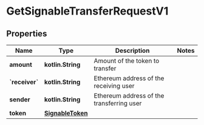 
# GetSignableTransferRequestV1

## Properties
Name | Type | Description | Notes
------------ | ------------- | ------------- | -------------
**amount** | **kotlin.String** | Amount of the token to transfer | 
**&#x60;receiver&#x60;** | **kotlin.String** | Ethereum address of the receiving user | 
**sender** | **kotlin.String** | Ethereum address of the transferring user | 
**token** | [**SignableToken**](SignableToken.md) |  | 




